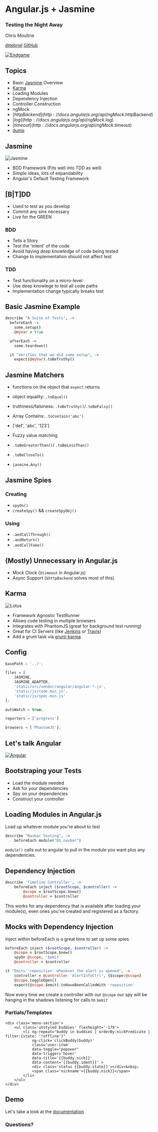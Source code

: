 # Angular.js + Jasmine #

### Testing the Night Away ###

Chris Moultrie

[@tebriel](https://twitter.com/tebriel) [GitHub](https://github.com/tebriel)

[![Endgame](/img/endgame.jpg)](http://www.endgame.com)


## Topics ##

*  Basic [Jasmine](http://pivotal.github.io/jasmine/) Overview
*  [Karma](http://karma-runner.github.io/)
*  Loading Modules
*  Dependency Injection
*  Controller Construction
*  ngMock
  *  [$httpBackend](http://docs.angularjs.org/api/ngMock.$httpBackend)
  *  [$log](http://docs.angularjs.org/api/ngMock.$log)
  *  [$timeout](http://docs.angularjs.org/api/ngMock.$timeout)
  *  [dump](http://docs.angularjs.org/api/angular.mock.dump)



## Jasmine ##

![Jasmine](/img/jasmine.jpg)

*  BDD Framework (Fits well into TDD as well)
*  Simple ideas, lots of expandability
*  Angular's Default Testing Framework


## [B|T]DD ##

*  Used to test as you develop
*  Commit any sins necessary
*  Live for the GREEN


### BDD ###

*  Tells a Story
*  Test the 'intent' of the code
*  Avoid having _deep knowledge_ of code being tested
*  Change to implementation should not affect test


### TDD ###

*  Test functionality on a micro-level
*  Use deep knowlege to test all code paths
*  Implementation change typically breaks test


## Basic Jasmine Example ##

```coffeescript
describe "A Suite of Tests", ->
  beforeEach ->
    some.setup()
    @myVar = true

  afterEach ->
    some.teardown()

  it "Verifies that we did some setup", ->
    expect(@myVar).toBeTruthy()
```


## Jasmine Matchers ##

*  functions on the object that `expect` returns
*  object equality: `.toEqual()`
*  truthiness/falsiness: `.toBeTruthy()`/`.toBeFalsy()`
*  Array Contains: `.toContain('abc')`
  *  ['def', 'abc', '123']

*  Fuzzy value matching
  *  `.toBeGreaterThan()`/ `.toBeLessThan()`
  *  `.toBeCloseTo()`
*  `jasmine.Any()`


## Jasmine Spies ##

### Creating ###

*  `spyOn()`
*  `createSpy()` && `createSpyObj()`

### Using ###

*  `.andCallThrough()`
*  `.andReturn()`
*  `.andCallFake()`


## (Mostly) Unnecessary in Angular.js ##

*  Mock Clock (`$timeout` in Angular.js)
*  Async Support (`$httpBackend` solves most of this)



## Karma ##

![Lotus](/img/lotus.jpg)

*  Framework Agnostic TestRunner
*  Allows code testing in multiple browsers
*  Integrates with PhantomJS (great for background test running)
*  Great for CI Servers (like [Jenkins](http://jenkins-ci.org/) or [Travis](https://travis-ci.org/))
*  Add a grunt task via [grunt-karma](https://npmjs.org/package/grunt-karma)


## Config ##

```javascript
basePath = '../';

files = [
    JASMINE,
    JASMINE_ADAPTER,
    'static/src/vendor/angular/angular-*.js',
    'static/js/code.min.js',
    'static/js/spec.min.js'
];

autoWatch = true;

reporters = ['progress']

browsers = ['PhantomJS'];
```



## Let's talk Angular ##

[![Angular](/img/angular.png)](http://angularjs.org/)



## Bootstraping your Tests ##

*  Load the module needed
*  Ask for your dependencies
*  Spy on your dependencies
*  Construct your controller


## Loading Modules in Angular.js ##

Load up whatever module you're about to test

```coffeescript
describe "Navbar Testing", ->
    beforeEach module("EG.navbar")
```

`module()` calls out to angular to pull in the module you want plus any
dependencies.


## Dependency Injection ##

```coffeescript
describe 'Timeline Controller', ->
    beforeEach inject ($rootScope, $controller) ->
        @scope = $rootScope.$new()
        @controller = $controller
```

This works for any dependency that is available after loading your module(s),
even ones you've created and registered as a factory.


## Mocks with Dependency Injection ##

Inject within beforeEach is a great time to set up some spies.

```coffeescript
beforeEach inject ($rootScope, $controller) ->
    @scope = $rootScope.$new()
    spyOn @scope, '$emit'
    @controller = $controller

it "Emits 'reposition' whenever the alert is opened", ->
    controller = @controller 'AlertInfoCtrl', {$scope:@scope}
    @scope.toggleOpen()
    expect(@scope.$emit).toHaveBeenCalledWith 'reposition'
```

Now every time we create a controller with our `@scope` our spy will be hanging
in the shadows listening for calls to `$emit`


### Partials/Templates ###

    <div class='menu-section'>
        <ul class='unstyled buddies' flexheight='-179'>
            <li ng-repeat="buddy in buddies | orderBy:nickPredicate | filter:{state: '!offline'}"
                ng-click='clickBuddy(buddy)'
                class='user-item'
                data-toggle="popover"
                data-trigger='hover'
                data-title='{{buddy.nick}}'
                data-content='{{buddy.ident}}' >
                <div class='status {{buddy.state}}'></div>&nbsp;
                <span class='nickname'>{{buddy.nick}}</span>
            </li>
        </ul>
    </div>



## Demo ##

Let's take a look at the <a href="/docs/app.html" target="_blank">documentation</a>



### Questions? ###
